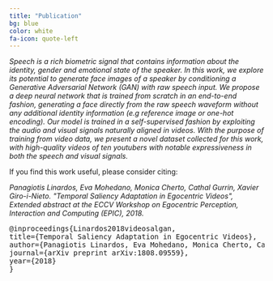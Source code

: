 ```yaml
---
title: "Publication"
bg: blue
color: white
fa-icon: quote-left
---
```


*Speech is a rich biometric signal that contains information about the identity, gender and emotional state of the speaker. In this work, we explore its potential to generate face images of a speaker by conditioning a Generative Adversarial Network (GAN) with raw speech input. We propose a deep neural network that is trained from scratch in an end-to-end fashion, generating a face directly from the raw speech waveform without any additional identity information (e.g reference image or one-hot encoding). Our model is trained in a self-supervised fashion by exploiting the audio and visual signals naturally aligned in videos. With the purpose of training from video data, we present a novel dataset collected for this work, with high-quality videos of ten youtubers with notable expressiveness in both the speech and visual signals.*


If you find this work useful, please consider citing:

<i>
Panagiotis Linardos, Eva Mohedano, Monica Cherto, Cathal Gurrin, Xavier Giro-i-Nieto. "Temporal Saliency Adaptation in Egocentric Videos", Extended abstract at the ECCV Workshop on Egocentric Perception, Interaction and Computing (EPIC), 2018.
</i>

<pre>
@inproceedings{Linardos2018videosalgan,
title={Temporal Saliency Adaptation in Egocentric Videos},
author={Panagiotis Linardos, Eva Mohedano, Monica Cherto, Cathal Gurrin, Xavier Giro-i-Nieto},
journal={arXiv preprint arXiv:1808.09559},
year={2018}
}
</pre>



